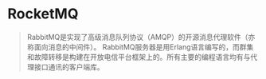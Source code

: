 <!-- title: -->
<!-- created: 2021-04-16 10:11:55 -->
<!-- updated:  -->
<!-- categories:   -->
<!-- tags:   -->

# RocketMQ

> RabbitMQ是实现了高级消息队列协议（AMQP）的开源消息代理软件（亦称面向消息的中间件）。
> RabbitMQ服务器是用Erlang语言编写的，而群集和故障转移是构建在开放电信平台框架上的。所有主要的编程语言均有与代理接口通讯的客户端库。


<!-- more -->